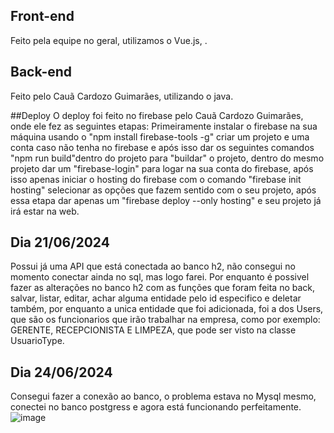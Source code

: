 ## Front-end 
Feito pela equipe no geral, utilizamos o Vue.js, .

## Back-end 
Feito pelo Cauã Cardozo Guimarães, utilizando o java.

##Deploy
O deploy foi feito no firebase pelo Cauã Cardozo Guimarães, onde ele fez as seguintes etapas:
Primeiramente instalar o firebase na sua máquina usando o "npm install firebase-tools -g"
criar um projeto e uma conta caso não tenha no firebase e após isso dar os seguintes comandos
"npm run build"dentro do projeto para "buildar" o projeto, dentro do mesmo projeto dar um "firebase-login" para logar na sua conta do firebase,
após isso apenas iniciar o hosting do firebase com o comando "firebase init hosting" selecionar as opções que fazem sentido com o seu projeto, após essa etapa dar apenas um
"firebase deploy --only hosting" e seu projeto já irá estar na web.

## Dia 21/06/2024
Possui já uma API que está conectada ao banco h2, não consegui no momento conectar ainda no sql, mas logo farei.
Por enquanto é possivel fazer as alterações no banco h2 com as funções que foram feita no back, salvar, listar, editar, achar alguma entidade pelo id especifico e deletar também, por enquanto a unica entidade que foi adicionada, foi a dos Users, que são os funcionarios que irão trabalhar na empresa, como por exemplo: GERENTE, RECEPCIONISTA E LIMPEZA, que pode ser visto na classe UsuarioType.


## Dia 24/06/2024
Consegui fazer a conexão ao banco, o problema estava no Mysql mesmo, conectei no banco postgress e agora está funcionando perfeitamente.
![image](https://github.com/caique-probst/quinta-do-ypua/assets/83767012/ff5625e1-94bd-4748-8453-b6bd2cc6969e)
